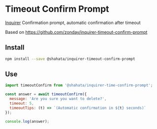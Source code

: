 # Timeout Confirm Prompt

[Inquirer](https://github.com/SBoudrias/Inquirer.js) Confirmation prompt, automatic confirmation after timeout

Based on https://github.com/zonday/inquirer-timeout-confirm-prompt

## Install

``` bash
npm install --save @shahata/inquirer-timeout-confirm-prompt
```

## Use

``` javascript
import timeoutConfirm from '@shahata/inquirer-time-confirm-prompt';

const answer = await timeoutConfirm({
  message: 'Are you sure you want to delete?', 
  timeout: 5, 
  timeoutTips: (t) => `(Automatic confirmation in ${t} seconds)`
});

console.log(answer);
```
